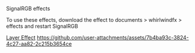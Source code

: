 SignalRGB effects

To use these effects, download the effect to documents > whirlwindfx > effects and restart SignalRGB

[Layer Effect](https://github.com/0xGoldstar/SignalRGB/blob/main/Effects/layer.html)
https://github.com/user-attachments/assets/7b4ba93c-3824-4c27-aa82-2c215b3654ce

